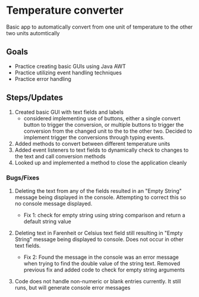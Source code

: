 # Temperature converter
Basic app to automatically convert from one unit of temperature to the other two units automtically

## Goals
- Practice creating basic GUIs using Java AWT
- Practice utilizing event handling techniques
- Practice error handling

## Steps/Updates

1. Created basic GUI with text fields and labels
	- considered implementing use of buttons, either a single convert button to trigger the conversion, or multiple buttons to trigger the conversion from the changed unit to the to the other two. Decided to implement trigger the conversions through typing events.
2. Added methods to convert between different temperature units
3. Added event listeners to text fields to dynamically check to changes to the text and call conversion methods
4. Looked up and implemented a method to close the application cleanly

### Bugs/Fixes
1. Deleting the text from any of the fields resulted in an "Empty String" message being displayed in the console. Attempting to correct this so no console message displayed.
	- Fix 1: check for empty string using string comparison and return a default string value
	
2. Deleting text in Farenheit or Celsius text field still resulting in "Empty String" message being displayed to console. Does not occur in other text fields.
	- Fix 2: Found the message in the console was an error message when trying to find the double value of the string text. Removed previous fix and added code to check for empty string arguments
	
3. Code does not handle non-numeric or blank entries currently. It still runs, but will generate console error messages

	
